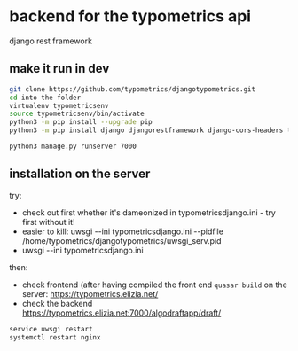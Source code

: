 
# backend for the typometrics api

django rest framework

## make it run in dev

```bash 
git clone https://github.com/typometrics/djangotypometrics.git
cd into the folder
virtualenv typometricsenv
source typometricsenv/bin/activate
python3 -m pip install --upgrade pip
python3 -m pip install django djangorestframework django-cors-headers tqdm bs4 dominate pandas

python3 manage.py runserver 7000
```

## installation on the server
try:

- check out first whether it's dameonized in typometricsdjango.ini - try first without it!
- easier to kill: uwsgi --ini typometricsdjango.ini --pidfile /home/typometrics/djangotypometrics/uwsgi_serv.pid
-	uwsgi --ini typometricsdjango.ini	

then:
-	check frontend (after having compiled the front end `quasar build` on the server: https://typometrics.elizia.net/
-	check the backend https://typometrics.elizia.net:7000/algodraftapp/draft/


```bash 
service uwsgi restart
systemctl restart nginx
```

